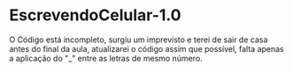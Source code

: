 # EscrevendoCelular-1.0

O Código está incompleto, surgiu um imprevisto e terei de sair de casa antes do final da aula, atualizarei o código assim que possível, falta apenas a aplicação do "_" entre as 
letras de mesmo número.
